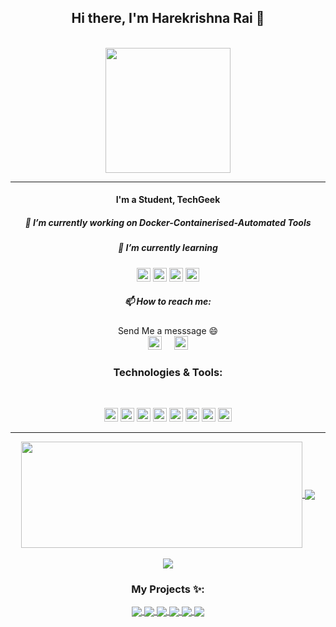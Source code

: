 <h2 align="center"> Hi there, I'm Harekrishna Rai 👋</h1>

<p align="center"> <br><img src="https://github.com/punitkmryh/punitkmryh/blob/master/Developer.gif" width="200px" ><br> </p>

---

<h4 align="center"> I'm a Student, TechGeek </h1>
<h5 align="center"> 🔭 I’m currently working on Docker-Containerised-Automated Tools</h1>
<h5 align="center"> 🌱 I’m currently learning </h1>
<p align="center">
<img alt="Linux" height="22" width="22"  src="https://img.icons8.com/color/48/000000/ubuntu--v1.png"/>
  <img alt="Docker" height="22" width="22" src="https://www.docker.com/sites/default/files/d8/2019-07/vertical-logo-monochromatic.png" />
<img alt="Bash" height="22" width="22" src="https://unpkg.com/simple-icons@3.4.0/icons/gnubash.svg" />
  <img alt="Kali Linux" height="22" width="22" src="https://img.icons8.com/color/48/000000/kali-linux.png"/> 
  </p>
<h5 align="center"> 📫 How to reach me: </h1>
<p align="center"> Send Me a messsage 😄 <br> <a href="https://twitter.com/harekrishna_rai"><img height="22" width="22" src="https://unpkg.com/simple-icons@3.4.0/icons/twitter.svg" /></a>
&nbsp; &nbsp; <a href="https://www.instagram.com/hare.krishna.rai/"> <img height="22" width="22" src="https://unpkg.com/simple-icons@3.4.0/icons/instagram.svg" > </a> </p>
<h3 align="center">Technologies & Tools:</h3><br/>
<p align="center">
<img alt="Linux" height="22" width="22" src="https://unpkg.com/simple-icons@3.4.0/icons/linux.svg" />
<img  alt="Flutter" height="22" width="22" src="https://unpkg.com/simple-icons@3.4.0/icons/flutter.svg" />
<img alt="Dart" height="22" width="22" src="https://unpkg.com/simple-icons@3.4.0/icons/dart.svg" />
<img alt="Html" height="22" width="22" src="https://raw.githubusercontent.com/abranhe/programming-languages-logos/master/src/html/html.svg" />
<img alt="Css" height="22" width="22" src="https://unpkg.com/simple-icons@3.4.0/icons/css3.svg" />
<img alt="AndroidStudio" height="22" width="22" src="https://unpkg.com/simple-icons@3.4.0/icons/androidstudio.svg" />
<img alt="Subl" height="22" width="22" src="https://unpkg.com/simple-icons@3.4.0/icons/sublimetext.svg" />
<img alt=VsCode"" height="22" width="22" src="https://unpkg.com/simple-icons@3.4.0/icons/visualstudiocode.svg" />
</p>

---

<div align="center"><a href="#">
  <img width=450 height=170 align="center" src="https://github-readme-stats.vercel.app/api?username=harekrishnarai&theme=midnight-purple&show_icons=true&bg_color=0D1117&hide_border=true" />
</a>
  <img align="center" src="https://github-readme-streak-stats.herokuapp.com/?user=harekrishnarai&theme=tokyonight&hide_border=true"/><br><br>
  <a href="#">
  <img align="center" src="https://github-readme-stats.vercel.app/api/top-langs/?username=harekrishnarai&theme=midnight-purple&layout=compact&bg_color=0D1117&hide_border=true" />
</a>

### My Projects ✨:
  
<a href="https://github.com/harekrishnarai/telegram-to-gmail">
  <img align="center" src="https://github-readme-stats.vercel.app/api/pin/?username=harekrishnarai&repo=telegram-to-gmail&theme=tokyonight" />
</a>

<a href="https://github.com/harekrishnarai/simple_calc">
 <img align="center" src="https://github-readme-stats.vercel.app/api/pin/?username=harekrishnarai&repo=simple_calc&theme=tokyonight" />
</a>

<a href="https://github.com/harekrishnarai/cloudwithterraform">
  <img align="center" src="https://github-readme-stats.vercel.app/api/pin/?username=harekrishnarai&repo=cloudwithterraform&theme=tokyonight" />
</a>

<a href="https://github.com/harekrishnarai/apk-downloader-from-cli">
 <img align="center" src="https://github-readme-stats.vercel.app/api/pin/?username=harekrishnarai&repo=apk-downloader-from-cli&theme=tokyonight" />
</a>

<a href="https://github.com/harekrishnarai/kubernetes-on-aws">
 <img align="center" src="https://github-readme-stats.vercel.app/api/pin/?username=harekrishnarai&repo=kubernetes-on-aws&theme=tokyonight" />
</a>

<a href="https://github.com/harekrishnarai/docker-project">
 <img align="center" src="https://github-readme-stats.vercel.app/api/pin/?username=harekrishnarai&repo=docker-project&theme=tokyonight" />
</a>

</div>
